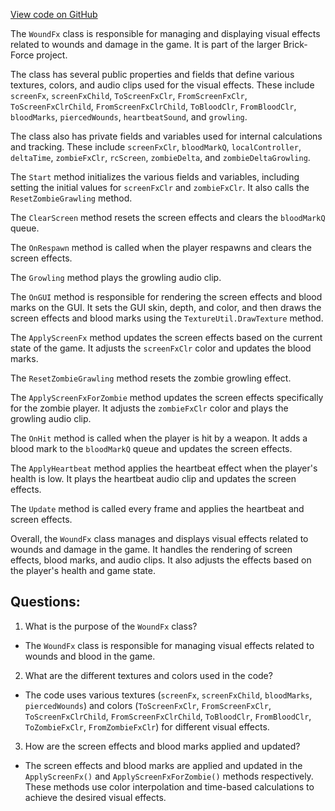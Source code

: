 [View code on GitHub](https://github.com/TieHaxJan/Brick-Force/Assembly-CSharp\WoundFx.cs)

The `WoundFx` class is responsible for managing and displaying visual effects related to wounds and damage in the game. It is part of the larger Brick-Force project.

The class has several public properties and fields that define various textures, colors, and audio clips used for the visual effects. These include `screenFx`, `screenFxChild`, `ToScreenFxClr`, `FromScreenFxClr`, `ToScreenFxClrChild`, `FromScreenFxClrChild`, `ToBloodClr`, `FromBloodClr`, `bloodMarks`, `piercedWounds`, `heartbeatSound`, and `growling`.

The class also has private fields and variables used for internal calculations and tracking. These include `screenFxClr`, `bloodMarkQ`, `localController`, `deltaTime`, `zombieFxClr`, `rcScreen`, `zombieDelta`, and `zombieDeltaGrowling`.

The `Start` method initializes the various fields and variables, including setting the initial values for `screenFxClr` and `zombieFxClr`. It also calls the `ResetZombieGrawling` method.

The `ClearScreen` method resets the screen effects and clears the `bloodMarkQ` queue.

The `OnRespawn` method is called when the player respawns and clears the screen effects.

The `Growling` method plays the growling audio clip.

The `OnGUI` method is responsible for rendering the screen effects and blood marks on the GUI. It sets the GUI skin, depth, and color, and then draws the screen effects and blood marks using the `TextureUtil.DrawTexture` method.

The `ApplyScreenFx` method updates the screen effects based on the current state of the game. It adjusts the `screenFxClr` color and updates the blood marks.

The `ResetZombieGrawling` method resets the zombie growling effect.

The `ApplyScreenFxForZombie` method updates the screen effects specifically for the zombie player. It adjusts the `zombieFxClr` color and plays the growling audio clip.

The `OnHit` method is called when the player is hit by a weapon. It adds a blood mark to the `bloodMarkQ` queue and updates the screen effects.

The `ApplyHeartbeat` method applies the heartbeat effect when the player's health is low. It plays the heartbeat audio clip and updates the screen effects.

The `Update` method is called every frame and applies the heartbeat and screen effects.

Overall, the `WoundFx` class manages and displays visual effects related to wounds and damage in the game. It handles the rendering of screen effects, blood marks, and audio clips. It also adjusts the effects based on the player's health and game state.
## Questions: 
 1. What is the purpose of the `WoundFx` class?
- The `WoundFx` class is responsible for managing visual effects related to wounds and blood in the game.

2. What are the different textures and colors used in the code?
- The code uses various textures (`screenFx`, `screenFxChild`, `bloodMarks`, `piercedWounds`) and colors (`ToScreenFxClr`, `FromScreenFxClr`, `ToScreenFxClrChild`, `FromScreenFxClrChild`, `ToBloodClr`, `FromBloodClr`, `ToZombieFxClr`, `FromZombieFxClr`) for different visual effects.

3. How are the screen effects and blood marks applied and updated?
- The screen effects and blood marks are applied and updated in the `ApplyScreenFx()` and `ApplyScreenFxForZombie()` methods respectively. These methods use color interpolation and time-based calculations to achieve the desired visual effects.